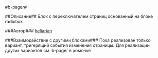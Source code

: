 #b-pager#

##Описание##
Блок с переключателем страниц основанный на блоке radiobox


###Автор###
[heliarian ](https://staff.yandex-team.ru/heliarian )

###Взаимодействие с другими блоками###
Пока реализован только вариант, тригерящий события изменения страницы. Для реализации
других вариантов см. b-pager в ромочке


